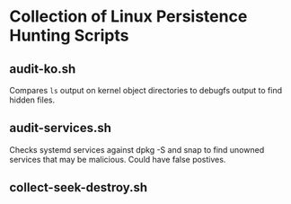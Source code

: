 # Collection of Linux Persistence Hunting Scripts

## audit-ko.sh
Compares `ls` output on kernel object directories to debugfs output to find hidden files. 

## audit-services.sh
Checks systemd services against dpkg -S and snap to find unowned services that may be malicious. Could have false postives. 

## collect-seek-destroy.sh
